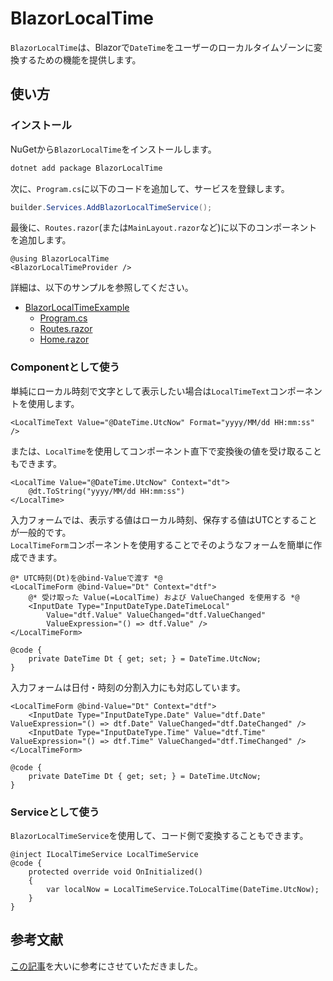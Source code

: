 # BlazorLocalTime

`BlazorLocalTime`は、Blazorで`DateTime`をユーザーのローカルタイムゾーンに変換するための機能を提供します。

## 使い方

### インストール
NuGetから`BlazorLocalTime`をインストールします。

```bash
dotnet add package BlazorLocalTime
```

次に、`Program.cs`に以下のコードを追加して、サービスを登録します。

```csharp
builder.Services.AddBlazorLocalTimeService();
```

最後に、`Routes.razor`(または`MainLayout.razor`など)に以下のコンポーネントを追加します。

```razor
@using BlazorLocalTime
<BlazorLocalTimeProvider />
```

詳細は、以下のサンプルを参照してください。
* [BlazorLocalTimeExample](./example/BlazorLocalTimeExample)
  * [Program.cs](./example/BlazorLocalTimeExample/Program.cs)
  * [Routes.razor](./example/BlazorLocalTimeExample/Components/Routes.razor)
  * [Home.razor](./example/BlazorLocalTimeExample/Components/Pages/Home.razor)

### Componentとして使う

単純にローカル時刻で文字として表示したい場合は`LocalTimeText`コンポーネントを使用します。

```razor
<LocalTimeText Value="@DateTime.UtcNow" Format="yyyy/MM/dd HH:mm:ss" />
```

または、`LocalTime`を使用してコンポーネント直下で変換後の値を受け取ることもできます。

```razor
<LocalTime Value="@DateTime.UtcNow" Context="dt">
    @dt.ToString("yyyy/MM/dd HH:mm:ss")
</LocalTime>
```

入力フォームでは、表示する値はローカル時刻、保存する値はUTCとすることが一般的です。  
`LocalTimeForm`コンポーネントを使用することでそのようなフォームを簡単に作成できます。

```razor
@* UTC時刻(Dt)を@bind-Valueで渡す *@
<LocalTimeForm @bind-Value="Dt" Context="dtf">
    @* 受け取った Value(=LocalTime) および ValueChanged を使用する *@
    <InputDate Type="InputDateType.DateTimeLocal"
        Value="dtf.Value" ValueChanged="dtf.ValueChanged"
        ValueExpression="() => dtf.Value" />
</LocalTimeForm>

@code {
    private DateTime Dt { get; set; } = DateTime.UtcNow;
}
```

入力フォームは日付・時刻の分割入力にも対応しています。

```razor
<LocalTimeForm @bind-Value="Dt" Context="dtf">
    <InputDate Type="InputDateType.Date" Value="dtf.Date" ValueExpression="() => dtf.Date" ValueChanged="dtf.DateChanged" />
    <InputDate Type="InputDateType.Time" Value="dtf.Time" ValueExpression="() => dtf.Time" ValueChanged="dtf.TimeChanged" />
</LocalTimeForm>

@code {
    private DateTime Dt { get; set; } = DateTime.UtcNow;
}
```

### Serviceとして使う
`BlazorLocalTimeService`を使用して、コード側で変換することもできます。

```razor
@inject ILocalTimeService LocalTimeService
@code {
    protected override void OnInitialized()
    {
        var localNow = LocalTimeService.ToLocalTime(DateTime.UtcNow);
    }
}
```

## 参考文献

[この記事](https://www.meziantou.net/convert-datetime-to-user-s-time-zone-with-server-side-blazor-time-provider.htm)を大いに参考にさせていただきました。  